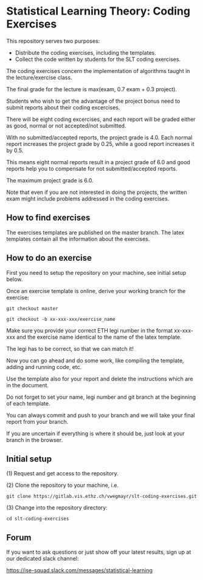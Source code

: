 # Statistical Learning Theory: Coding Exercises #

This repository serves two purposes:
* Distribute the coding exercises, including the templates.
* Collect the code written by students for the SLT coding exercises.

The coding exercises concern the implementation of algorithms taught in the
lecture/exercise class.

The final grade for the lecture is max(exam, 0.7 exam + 0.3 project). 

Students who wish to get the advantage of the project bonus need to submit reports about their coding excercises.

There will be eight coding excercises, and each report will be graded either as good, normal or not accepted/not submitted. 

With no submitted/accepted reports, the project grade is 4.0. Each normal report increases the project grade by 0.25, while a good report increases it by 0.5.

This means eight normal reports result in a project grade of 6.0 and good reports help you to compensate for not submitted/accepted reports.

The maximum project grade is 6.0. 

Note that even if you are not interested in doing the projects, the written exam might include problems addressed in the coding exercises.

## How to find exercises ##
The exercises templates are published on the master branch. The latex templates contain all the information about the exercises.

## How to do an exercise ##
First you need to setup the repository on your machine, see initial setup below.

Once an exercise template is online, derive your working branch for the exercise:

```git checkout master```

```git checkout -b xx-xxx-xxx/exercise_name```

Make sure you provide your correct ETH legi number in the format xx-xxx-xxx and the exercise name identical to the name of the latex template.

The legi has to be correct, so that we can match it!

Now you can go ahead and do some work, like compiling the template, adding and running code, etc.

Use the template also for your report and delete the instructions which are in the document.

Do not forget to set your name, legi number and git branch at the beginning of each template.

You can always commit and push to your branch and we will take your final report from your branch.

If you are uncertain if everything is where it should be, just look at your branch in the browser.

## Initial setup ##

(1) Request and get access to the repository.

(2) Clone the repository to your machine, i.e.

```git clone https://gitlab.vis.ethz.ch/vwegmayr/slt-coding-exercises.git```

(3) Change into the repository directory:
    
```cd slt-coding-exercises```

## Forum ##

If you want to ask questions or just show off your latest results, sign up at
our dedicated slack channel:

https://ise-squad.slack.com/messages/statistical-learning